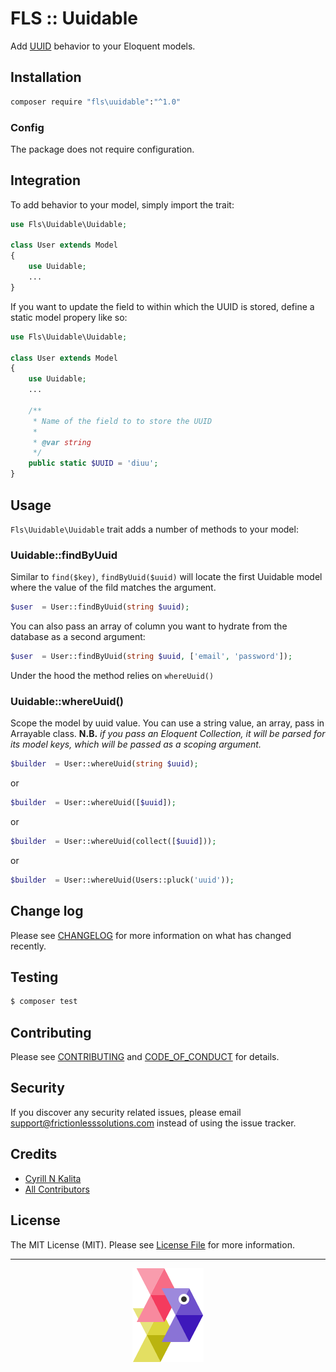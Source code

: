 # FLS :: Uuidable

Add [UUID](https://en.wikipedia.org/wiki/Universally_unique_identifier) behavior to your Eloquent models.

## Installation

```bash
composer require "fls\uuidable":"^1.0"
```
### Config

The package does not require configuration.

## Integration

To add behavior to your model, simply import the trait:
```php
use Fls\Uuidable\Uuidable;

class User extends Model
{
    use Uuidable;
    ...
}
```

If you want to update the field to within which the UUID is stored, define a static model propery like so:

```php
use Fls\Uuidable\Uuidable;

class User extends Model
{
    use Uuidable;
    ...

    /**
     * Name of the field to to store the UUID
     *
     * @var string
     */
    public static $UUID = 'diuu';
}
```

## Usage

`Fls\Uuidable\Uuidable` trait adds a number of methods to your model:

### Uuidable::findByUuid

Similar to `find($key)`, `findByUuid($uuid)` will locate the first Uuidable model where the value of the fild matches the argument.
```php
$user  = User::findByUuid(string $uuid);
```

You can also pass an array of column you want to hydrate from the database as a second argument:

```php
$user  = User::findByUuid(string $uuid, ['email', 'password']);
```

Under the hood the method relies on `whereUuid()`

### Uuidable::whereUuid()

Scope the model by uuid value. You can use a string value, an array, pass in Arrayable class. **N.B.** *if you pass an Eloquent Collection, it will be parsed for its model keys, which will be passed as a scoping argument.*

```php
$builder  = User::whereUuid(string $uuid);
```
or
```php
$builder  = User::whereUuid([$uuid]);
```
or
```php
$builder  = User::whereUuid(collect([$uuid]));
```
or
```php
$builder  = User::whereUuid(Users::pluck('uuid'));
```

## Change log

Please see [CHANGELOG](CHANGELOG.md) for more information on what has changed recently.

## Testing

``` bash
$ composer test
```

## Contributing

Please see [CONTRIBUTING](CONTRIBUTING.md) and [CODE_OF_CONDUCT](CODE_OF_CONDUCT.md) for details.

## Security

If you discover any security related issues, please email support@frictionlesssolutions.com instead of using the issue tracker.

## Credits

- [Cyrill N Kalita][link-author]
- [All Contributors][link-contributors]

## License

The MIT License (MIT). Please see [License File](LICENSE.md) for more information.

[link-author]: https://github.com/nickfls
[link-contributors]: ../../contributors

___

<p align="center"><a href="//frictionlesssolutions.com" title="Fricitonless Solutions Inc"><img src="./resources/docs/gramma.png"></a></p>
